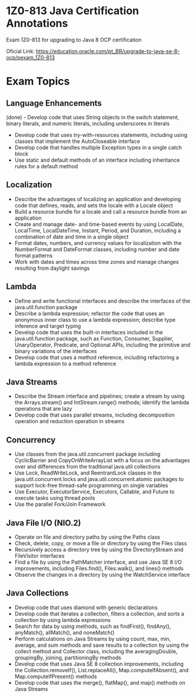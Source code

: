 # 1Z0-813 Java Certification Annotations
Exam 1Z0-813 for upgrading to Java 8 OCP certification

Oficial Link: https://education.oracle.com/pt_BR/upgrade-to-java-se-8-ocp/pexam_1Z0-813

# Exam Topics

## Language Enhancements
(done) - Develop code that uses String objects in the switch statement, binary literals, and numeric literals, including underscores in literals
- Develop code that uses try-with-resources statements, including using classes that implement the AutoCloseable interface
- Develop code that handles multiple Exception types in a single catch block
- Use static and default methods of an interface including inheritance rules for a default method

## Localization
- Describe the advantages of localizing an application and developing code that defines, reads, and sets the locale with a Locale object
- Build a resource bundle for a locale and call a resource bundle from an application
- Create and manage date- and time-based events by using LocalDate, LocalTime, LocalDateTime, Instant, Period, and Duration, including a combination of date and time in a single object
- Format dates, numbers, and currency values for localization with the NumberFormat and DateFormat classes, including number and date format patterns
- Work with dates and times across time zones and manage changes resulting from daylight savings

## Lambda
- Define and write functional interfaces and describe the interfaces of the java.util.function package
- Describe a lambda expression; refactor the code that uses an anonymous inner class to use a lambda expression; describe type inference and target typing
- Develop code that uses the built-in interfaces included in the java.util.function package, such as Function, Consumer, Supplier, UnaryOperator, Predicate, and Optional APIs, including the primitive and binary variations of the interfaces
- Develop code that uses a method reference, including refactoring a lambda expression to a method reference

## Java Streams
- Describe the Stream interface and pipelines; create a stream by using the Arrays.stream() and  IntStream.range() methods; identify the lambda operations that are lazy
- Develop code that uses parallel streams, including decomposition operation and reduction operation in streams

## Concurrency
- Use classes from the java.util.concurrent package including CyclicBarrier and CopyOnWriteArrayList with a focus on the advantages over and differences from the traditional java.util collections
- Use Lock, ReadWriteLock, and ReentrantLock classes in the java.util.concurrent.locks and java.util.concurrent.atomic packages to support lock-free thread-safe programming on single variables
- Use Executor, ExecutorService, Executors, Callable, and Future to execute tasks using thread pools
- Use the parallel Fork/Join Framework

## Java File I/O (NIO.2)
- Operate on file and directory paths by using the Paths class
- Check, delete, copy, or move a file or directory by using the Files class
- Recursively access a directory tree by using the DirectoryStream and FileVisitor interfaces
- Find a file by using the PathMatcher interface, and use Java SE 8 I/O improvements, including Files.find(), Files.walk(), and lines() methods
- Observe the changes in a directory by using the WatchService interface

## Java Collections
- Develop code that uses diamond with generic declarations
- Develop code that iterates a collection, filters a collection, and sorts a collection by using lambda expressions
- Search for data by using methods, such as findFirst(), findAny(), anyMatch(), allMatch(), and noneMatch()
- Perform calculations on Java Streams by using count, max, min, average, and sum methods and save results to a collection by using the collect method and Collector class, including the averagingDouble, groupingBy, joining, partitioningBy methods
- Develop code that uses Java SE 8 collection improvements, including the Collection.removeIf(), List.replaceAll(), Map.computeIfAbsent(), and Map.computeIfPresent() methods
- Develop  code that uses the merge(), flatMap(), and map() methods on Java Streams